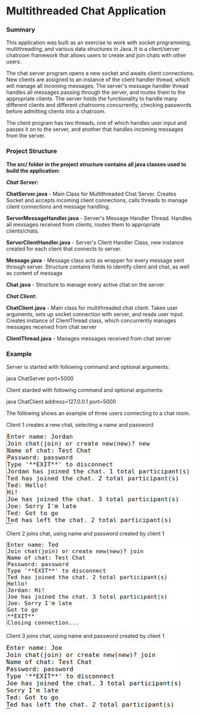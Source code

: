 # Multithreaded Chat Application

### Summary

This application was built as an exercise to work with socket programming, multithreading, and various data structures in Java. It is a client/server chatroom framework that allows users to create and join chats with other users.

The chat server program opens a new socket and awaits client connections. New clients are assigned to an instance of the client handler thread, which will manage all incoming messages. The server's message handler thread handles all messages passing through the server, and routes them to the appropriate clients. The server holds the functionality to handle many different clients and different chatrooms concurrently, checking passwords before admitting clients into a chatroom.

The client program has two threads, one of which handles user input and passes it on to the server, and another that handles incoming messages from the server.


### Project Structure



**The src/ folder in the project structure contains all java classes used to build the application:**

**_________Chat Server:_________**

**ChatServer.java** - Main Class for Multithreaded Chat Server. Creates Socket and accepts incoming client connections, calls threads to manage client connections and message handling.

**ServerMessageHandler.java** - Server's Message Handler Thread. Handles all messages received from clients, routes them to appropriate clients/chats.

**ServerClientHandler.java** - Server's Client Handler Class, new instance created for each client that connects to server.


**Message.java** - Message class acts as wrapper for every message sent through server. Structure contains fields to identify client and chat, as well as content of message

**Chat.java** - Structure to manage every active chat on the server


**_________Chat Client_________:**

**ChatClient.java** - Main class for multithreaded chat client. Takes user arguments, sets up socket connection with server, and reads user input. Creates instance of ClientThread class, which concurrently manages messages received from chat server

**ClientThread.java** - Manages messages received from chat server


### Example

Server is started with following command and optional arguments:

java ChatServer port=5000

Client starded with following command and optional arguments:

java ChatClient  address=127.0.0.1 port=5000

The following shows an example of three users connecting to a chat room.

Client 1 creates a new chat, selecting a name and password

![Client 1 Example](/example_graphics/client1.png)

Client 2 joins chat, using name and password created by client 1

![Client 2 Example](/example_graphics/client2.png)

Client 3 joins chat, using name and password created by client 1

![Client 3 Example](/example_graphics/client3.png)
